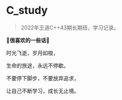 # C_study

>  2022年王道C++43期长期班，学习记录。

**🎉**很喜欢的一些话**🎉**

时光飞逝，岁月如梭，

生命的旅途，永远不停歇。

不要停下脚步，不要放弃追求，

让自己不断学习，成长无止境。



